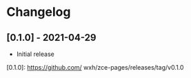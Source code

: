 # Changelog

## [0.1.0] - 2021-04-29

- Initial release

<!-- http://keepachangelog.com/ -->

<!-- [0.1.1]: https://github.com/ wxh/zce-pages/compare/v0.1.0...v0.1.1 -->
[0.1.0]: https://github.com/ wxh/zce-pages/releases/tag/v0.1.0
